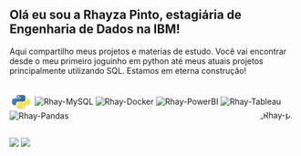 ## Olá eu sou a Rhayza Pinto, estagiária de Engenharia de Dados na IBM!

Aqui compartilho meus projetos e materias de estudo. Você vai encontrar desde o meu primeiro joguinho em python até meus atuais projetos principalmente utilizando SQL. Estamos em eterna construção!

<div style="display: inline_block"><br>
  <img align="center" alt="Rhay-Python" height="30" width="40" src="https://raw.githubusercontent.com/devicons/devicon/master/icons/python/python-original.svg">
  <img align="center" alt="Rhay-MySQL" height="30" width="40" src="https://github.com/get-icon/geticon/raw/master/icons/mysql.svg" alt="MySQL">
  <img align="center" alt="Rhay-Docker" height="30" width="40" src="https://github.com/get-icon/geticon/raw/master/icons/docker-icon.svg">
  <img align="center" alt="Rhay-PowerBI" height="30" width="40" src="https://e7.pngegg.com/pngimages/820/213/png-clipart-power-bi-business-intelligence-microsoft-corporation-data-visualization-data-analysis-power-bi-dashboard-templates-thumbnail.png">
  <img align="center" alt="Rhay-Tableau" height="30" width="40" src="https://w7.pngwing.com/pngs/674/247/png-transparent-tableau-software-computer-software-data-visualization-nyse-data-business-intelligence-software-software-company-symmetry-cross-thumbnail.png">
  <img align="center" alt="Rhay-Pandas" height="30" width="40" src="https://github.com/get-icon/geticon/raw/master/icons/pandas-icon.svg">
  <img align="right" alt="Rhay-pic" height="150" style="border-radius:50px;" src="https://cdn.discordapp.com/attachments/747236534343827557/1067094375487778848/ezgif.com-gif-maker.gif">
</div>
  
  ##
 
<div> 
  <a href = "mailto:rhayzapinto@gmail.com"><img src="https://img.shields.io/badge/-Gmail-%23333?style=for-the-badge&logo=gmail&logoColor=white" target="_blank"></a>
  <a href="https://www.linkedin.com/in/rhayza-pinto/" target="_blank"><img src="https://img.shields.io/badge/-LinkedIn-%230077B5?style=for-the-badge&logo=linkedin&logoColor=white" target="_blank"></a> 
</div>